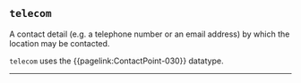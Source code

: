 ## `telecom`

A contact detail (e.g. a telephone number or an email address) by which the location may be contacted. 

`telecom` uses the {{pagelink:ContactPoint-030}} datatype.

---